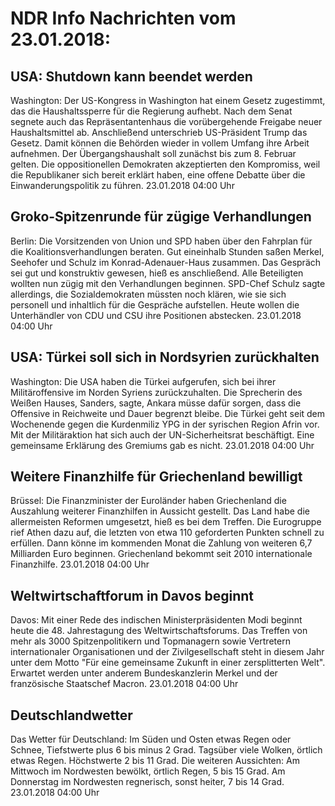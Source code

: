 # NDR Info Nachrichten vom 23.01.2018:


## USA: Shutdown kann beendet werden
Washington:      Der US-Kongress in Washington hat einem Gesetz zugestimmt, das die Haushaltssperre für die Regierung aufhebt. Nach dem Senat segnete auch das Repräsentantenhaus die vorübergehende Freigabe neuer Haushaltsmittel ab. Anschließend unterschrieb US-Präsident Trump das Gesetz. Damit können die Behörden wieder in vollem Umfang ihre Arbeit aufnehmen. Der Übergangshaushalt soll zunächst bis zum 8. Februar gelten. Die oppositionellen Demokraten akzeptierten den Kompromiss, weil die Republikaner sich bereit erklärt haben, eine offene Debatte über die Einwanderungspolitik zu führen. 23.01.2018 04:00 Uhr 

## Groko-Spitzenrunde für zügige Verhandlungen
Berlin: Die Vorsitzenden von Union und SPD haben über den Fahrplan für die Koalitionsverhandlungen beraten. Gut eineinhalb Stunden saßen Merkel, Seehofer und Schulz im Konrad-Adenauer-Haus zusammen. Das Gespräch sei gut und konstruktiv gewesen, hieß es anschließend. Alle Beteiligten wollten nun zügig mit den Verhandlungen beginnen. SPD-Chef Schulz sagte allerdings, die Sozialdemokraten müssten noch klären, wie sie sich personell und inhaltlich für die Gespräche aufstellen. Heute wollen die Unterhändler von CDU und CSU ihre Positionen abstecken. 23.01.2018 04:00 Uhr 

## USA: Türkei soll sich in Nordsyrien zurückhalten
Washington: 	Die USA haben die Türkei aufgerufen, sich bei ihrer Militäroffensive im Norden Syriens zurückzuhalten. Die Sprecherin des Weißen Hauses, Sanders, sagte, Ankara müsse dafür sorgen, dass die Offensive in Reichweite und Dauer begrenzt bleibe. Die Türkei geht seit dem Wochenende gegen die Kurdenmiliz YPG in der syrischen Region Afrin vor. Mit der Militäraktion hat sich auch der UN-Sicherheitsrat beschäftigt. Eine gemeinsame Erklärung des Gremiums gab es nicht. 23.01.2018 04:00 Uhr 

## Weitere Finanzhilfe für Griechenland bewilligt
Brüssel:	Die Finanzminister der Euroländer haben Griechenland die Auszahlung weiterer Finanzhilfen in Aussicht gestellt. Das Land habe die allermeisten Reformen umgesetzt, hieß es bei dem Treffen. Die Eurogruppe rief Athen dazu auf, die letzten von etwa 110 geforderten Punkten schnell zu erfüllen. Dann könne im kommenden Monat die Zahlung von weiteren 6,7 Milliarden Euro beginnen. Griechenland bekommt seit 2010 internationale Finanzhilfe. 23.01.2018 04:00 Uhr 

## Weltwirtschaftforum in Davos beginnt
Davos: Mit einer Rede des indischen Ministerpräsidenten Modi beginnt heute die 48. Jahrestagung des Weltwirtschaftsforums. Das Treffen von mehr als 3000 Spitzenpolitikern und Topmanagern sowie Vertretern internationaler Organisationen und der Zivilgesellschaft steht in diesem Jahr unter dem Motto "Für eine gemeinsame Zukunft in einer zersplitterten Welt". Erwartet werden unter anderem Bundeskanzlerin Merkel und der französische Staatschef Macron. 23.01.2018 04:00 Uhr 

## Deutschlandwetter
Das Wetter für Deutschland: Im Süden und Osten etwas Regen oder Schnee, Tiefstwerte plus 6 bis minus 2 Grad. Tagsüber viele Wolken, örtlich etwas Regen. Höchstwerte 2 bis 11 Grad. Die weiteren Aussichten: Am Mittwoch im Nordwesten bewölkt, örtlich Regen, 5 bis 15 Grad. Am Donnerstag im Nordwesten regnerisch, sonst heiter, 7 bis 14 Grad. 23.01.2018 04:00 Uhr 

